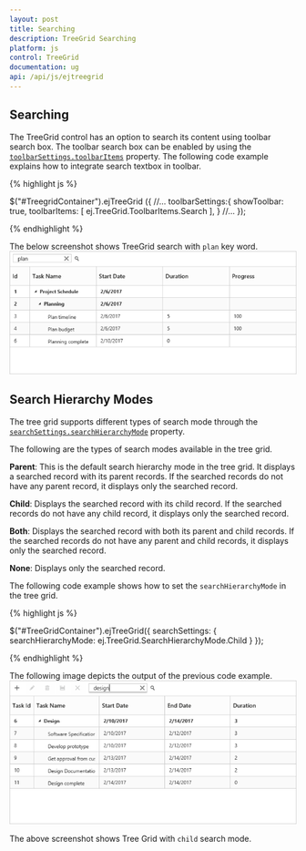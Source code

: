 ```yaml
---
layout: post
title: Searching
description: TreeGrid Searching
platform: js
control: TreeGrid
documentation: ug
api: /api/js/ejtreegrid
---
```


## Searching

The TreeGrid control has an option to search its content using toolbar search box. The toolbar search box can be enabled by using the [`toolbarSettings.toolbarItems`](/api/js/ejtreegrid#members:toolbarsettings-toolbaritems) property. The following code example explains how to integrate search textbox in toolbar.

{% highlight js %}

$("#TreegridContainer").ejTreeGrid ({
    //...
    toolbarSettings:{
        showToolbar: true,
        toolbarItems:  [ ej.TreeGrid.ToolbarItems.Search ],
    }
    //...
});

{% endhighlight %}

The below screenshot shows TreeGrid search with `plan` key word.
![](/js/TreeGrid/Searching_images/Searching_img1.png)

## Search Hierarchy Modes

The tree grid supports different types of search mode through the [`searchSettings.searchHierarchyMode`](/api/js/ejtreegrid#members:searchsettings-searchhierarchymode) property.

The following are the types of search modes available in the tree grid.

**Parent**: This is the default search hierarchy mode in the tree grid. It displays a searched record with its parent records. If the searched records do not have any parent record, it displays only the searched record.

**Child**: Displays the searched record with its child record. If the searched records do not have any child record, it displays only the searched record.

**Both**: Displays the searched record with both its parent and child records. If the searched records do not have any parent and child records, it displays only the searched record.

**None**: Displays only the searched record.

The following code example shows how to set the `searchHierarchyMode` in the tree grid.

{% highlight js %}

  $("#TreeGridContainer").ejTreeGrid({
        searchSettings: {
            searchHierarchyMode: ej.TreeGrid.SearchHierarchyMode.Child
        }
    });

{% endhighlight %}

The following image depicts the output of the previous code example.
![](Searching_images/SearchHierarchyModes_img1.png)

The above screenshot shows Tree Grid with `child` search mode.


